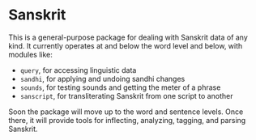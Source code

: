 Sanskrit
========

This is a general-purpose package for dealing with Sanskrit data of any kind.
It currently operates at and below the word level and below, with modules like:

- `query`, for accessing linguistic data
- `sandhi`, for applying and undoing sandhi changes
- `sounds`, for testing sounds and getting the meter of a phrase
- `sanscript`, for transliterating Sanskrit from one script to another

Soon the package will move up to the word and sentence levels. Once there, it
will provide tools for inflecting, analyzing, tagging, and parsing Sanskrit.
